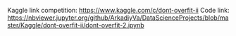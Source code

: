 Kaggle link competition: https://www.kaggle.com/c/dont-overfit-ii
Code link: https://nbviewer.jupyter.org/github/ArkadiyVa/DataScienceProjects/blob/master/Kaggle/dont-overfit-ii/dont-overfit-2.ipynb
